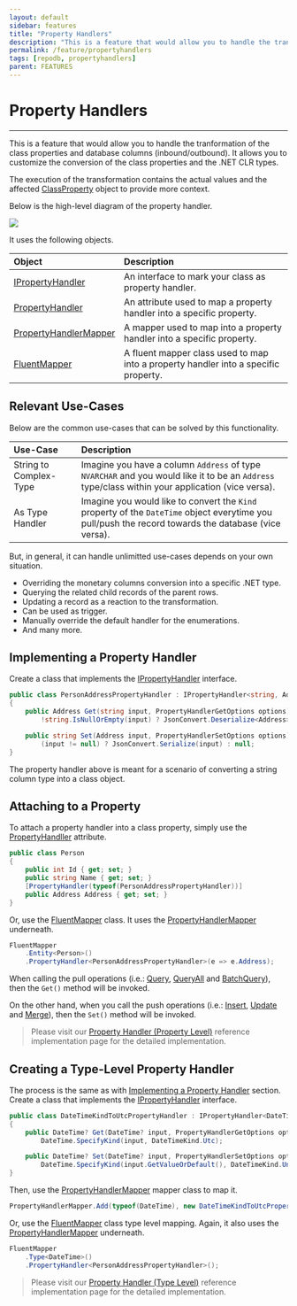 ```yaml
---
layout: default
sidebar: features
title: "Property Handlers"
description: "This is a feature that would allow you to handle the tranformation of the class properties and database columns (inbound/outbound)."
permalink: /feature/propertyhandlers
tags: [repodb, propertyhandlers]
parent: FEATURES
---
```


# Property Handlers

---

This is a feature that would allow you to handle the tranformation of the class properties and database columns (inbound/outbound). It allows you to customize the conversion of the class properties and the .NET CLR types.

The execution of the transformation contains the actual values and the affected [ClassProperty](/class/classproperty) object to provide more context.

Below is the high-level diagram of the property handler.

<img src="../../assets/images/site/propertyhandler.svg" />

It uses the following objects.

| Object | Description  | 
|:-------------|:-------------|
| [IPropertyHandler](/interface/ipropertyhandler) | An interface to mark your class as property handler. |
| [PropertyHandler](/attribute/propertyhandler) | An attribute used to map a property handler into a specific property. |
| [PropertyHandlerMapper](/mapper/propertyhandlermapper) | A mapper used to map into a property handler into a specific property. |
| [FluentMapper](/mapper/fluentmapper) | A fluent mapper class used to map into a property handler into a specific property. |

## Relevant Use-Cases

Below are the common use-cases that can be solved by this functionality.

| Use-Case | Description  | 
|:-------------|:-------------|
| String to Complex-Type | Imagine you have a column `Address` of type `NVARCHAR` and you would like it to be an `Address` type/class within your application (vice versa). |
| As Type Handler | Imagine you would like to convert the `Kind` property of the `DateTime` object everytime you pull/push the record towards the database (vice versa). |

But, in general, it can handle unlimitted use-cases depends on your own situation.

- Overriding the monetary columns conversion into a specific .NET type.
- Querying the related child records of the parent rows.
- Updating a record as a reaction to the transformation.
- Can be used as trigger.
- Manually override the default handler for the enumerations.
- And many more.

## Implementing a Property Handler

Create a class that implements the [IPropertyHandler](/interface/ipropertyhandler) interface.

```csharp
public class PersonAddressPropertyHandler : IPropertyHandler<string, Address>
{
    public Address Get(string input, PropertyHandlerGetOptions options) =>
        !string.IsNullOrEmpty(input) ? JsonConvert.Deserialize<Address>(input) : null;

    public string Set(Address input, PropertyHandlerSetOptions options) =>
        (input != null) ? JsonConvert.Serialize(input) : null;
}
```

The property handler above is meant for a scenario of converting a string column type into a class object.

## Attaching to a Property

To attach a property handler into a class property, simply use the [PropertyHandller](/attribute/propertyhandler) attribute.

```csharp
public class Person
{
    public int Id { get; set; }
    public string Name { get; set; }
    [PropertyHandler(typeof(PersonAddressPropertyHandler))]
    public Address Address { get; set; }
}
```

Or, use the [FluentMapper](/mapper/fluentmapper) class. It uses the [PropertyHandlerMapper](/mapper/propertyhandlermapper) underneath.

```csharp
FluentMapper
    .Entity<Person>()
    .PropertyHandler<PersonAddressPropertyHandler>(e => e.Address);
```

When calling the pull operations (i.e.: [Query](/operation/query), [QueryAll](/operation/queryall) and [BatchQuery](/operation/batchquery)), then the `Get()` method will be invoked.

On the other hand, when you call the push operations (i.e.: [Insert](/operation/insert), [Update](/operation/update) and [Merge](/operation/merge)), then the `Set()` method will be invoked. 

> Please visit our [Property Handler (Property Level)](/reference/propertyhandlerpropertylevel) reference implementation page for the detailed implementation.

## Creating a Type-Level Property Handler

The process is the same as with [Implementing a Property Handler](#implementing-a-property-handler) section. Create a class that implements the [IPropertyHandler](/interface/ipropertyhandler) interface.

```csharp
public class DateTimeKindToUtcPropertyHandler : IPropertyHandler<DateTime?, DateTime?>
{
    public DateTime? Get(DateTime? input, PropertyHandlerGetOptions options) =>
        DateTime.SpecifyKind(input, DateTimeKind.Utc);

    public DateTime? Set(DateTime? input, PropertyHandlerSetOptions options) =>
        DateTime.SpecifyKind(input.GetValueOrDefault(), DateTimeKind.Unspecified);
}
```

Then, use the [PropertyHandlerMapper](/mapper/propertyhandlermapper) mapper class to map it.

```csharp
PropertyHandlerMapper.Add(typeof(DateTime), new DateTimeKindToUtcPropertyHandler(), true);
```

Or, use the [FluentMapper](/mapper/fluentmapper) class type level mapping. Again, it also uses the [PropertyHandlerMapper](/mapper/propertyhandlermapper) underneath.

```csharp
FluentMapper
    .Type<DateTime>()
    .PropertyHandler<PersonAddressPropertyHandler>();
```

> Please visit our [Property Handler (Type Level)](/reference/propertyhandlertypelevel) reference implementation page for the detailed implementation.
